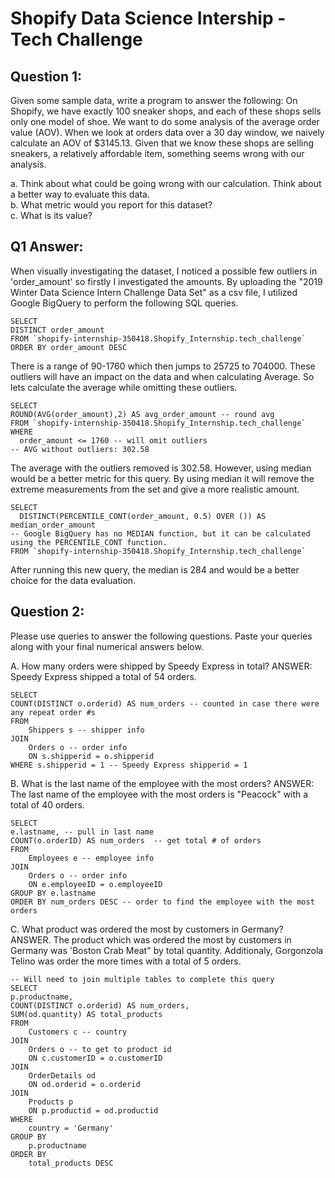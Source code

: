 # Shopify Data Science Intership - Tech Challenge

## Question 1: 

Given some sample data, write a program to answer the following:
On Shopify, we have exactly 100 sneaker shops, and each of these shops sells only one model of shoe. We want to do some analysis of the average order value (AOV). When we look at orders data over a 30 day window, we naively calculate an AOV of $3145.13. Given that we know these shops are selling sneakers, a relatively affordable item, something seems wrong with our analysis.

a. Think about what could be going wrong with our calculation. Think about a better way to evaluate this data.<br>
b. What metric would you report for this dataset?<br>
c. What is its value?<br>

## Q1 Answer: 

When visually investigating the dataset, I noticed a possible few outliers in 'order_amount' so firstly I investigated the amounts. By uploading the "2019 Winter Data Science Intern Challenge Data Set" as a csv file, I utilized Google BigQuery to perform the following SQL queries. 

```
SELECT 
DISTINCT order_amount
FROM `shopify-internship-350418.Shopify_Internship.tech_challenge` 
ORDER BY order_amount DESC
```

There is a range of 90-1760 which then jumps to 25725 to 704000. These outliers will have an impact on the data and when calculating Average. So lets calculate the average while omitting these outliers. 


```
SELECT 
ROUND(AVG(order_amount),2) AS avg_order_amount -- round avg 
FROM `shopify-internship-350418.Shopify_Internship.tech_challenge` 
WHERE 
  order_amount <= 1760 -- will omit outliers 
-- AVG without outliers: 302.58
```

The average with the outliers removed is 302.58. However, using median would be a better metric for this query. By using median it will remove the extreme measurements from the set and give a more realistic amount. 

```
SELECT 
  DISTINCT(PERCENTILE_CONT(order_amount, 0.5) OVER ()) AS median_order_amount 
-- Google BigQuery has no MEDIAN function, but it can be calculated using the PERCENTILE_CONT function.
FROM `shopify-internship-350418.Shopify_Internship.tech_challenge` 
```

After running this new query, the median is 284 and would be a better choice for the data evaluation. 


## Question 2: 

Please use queries to answer the following questions. Paste your queries along with your final numerical answers below.

A. How many orders were shipped by Speedy Express in total?
ANSWER: Speedy Express shipped a total of 54 orders. 

```
SELECT
COUNT(DISTINCT o.orderid) AS num_orders -- counted in case there were any repeat order #s 
FROM 
	Shippers s -- shipper info
JOIN 
	Orders o -- order info
    ON s.shipperid = o.shipperid 
WHERE s.shipperid = 1 -- Speedy Express shipperid = 1
 ```

B. What is the last name of the employee with the most orders?
ANSWER: The last name of the employee with the most orders is "Peacock" with a total of 40 orders. 

```
SELECT
e.lastname, -- pull in last name
COUNT(o.orderID) AS num_orders  -- get total # of orders
FROM 
	Employees e -- employee info
JOIN 
	Orders o -- order info
    ON e.employeeID = o.employeeID 
GROUP BY e.lastname 
ORDER BY num_orders DESC -- order to find the employee with the most orders
```

C. What product was ordered the most by customers in Germany?
ANSWER. The product which was ordered the most by customers in Germany was 'Boston Crab Meat" by total quantity. Additionaly, Gorgonzola Telino was order the more times with a total of 5 orders. 


```
-- Will need to join multiple tables to complete this query 
SELECT
p.productname,
COUNT(DISTINCT o.orderid) AS num_orders, 
SUM(od.quantity) AS total_products
FROM 
	Customers c -- country 
JOIN 
	Orders o -- to get to product id 
    ON c.customerID = o.customerID
JOIN
	OrderDetails od
    ON od.orderid = o.orderid
JOIN
	Products p
    ON p.productid = od.productid
WHERE
	country = 'Germany'
GROUP BY
	p.productname
ORDER BY
	total_products DESC
```

